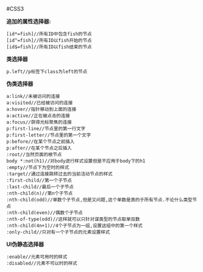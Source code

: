 #CSS3
	
__追加的属性选择器:__
	
	[id*=fish]//所有ID中包含fish的节点
	[id^=fish]//所有ID以fish开始的节点
	[id$=fish]//所有ID以fish结束的节点
__类选择器__
	
	p.left//p标签下class为left的节点
__伪类选择器__
	
	a:link//未被访问的连接
	a:visited//已经被访问的连接
	a:hover//指针移动到上面的连接
	a:active//正在被点击的连接
	a:focus//获得光标聚焦的连接
	p:first-line//节点里的第一行文字
	p:first-letter//节点里的第一个文字
	p:before//在某个节点之前插入
	p:after//在某个节点之后插入
	:root//当然页面的根节点
	body *:not(h1)//对body进行样式设置但是不应用于body下的h1
	:empty//节点下为空时的样式
	:target//通过连接跳转过去的当前活动节点的样式
	:first-child//第一个子节点
	:last-child//最后一个子节点
	:nth-child(n)//第n个子节点
	:nth-child(odd)//单数个子节点,但是又问题,这个单数是真的于所有节点.不论什么类型节点
	:nth-child(even)//偶数个子节点
	:nth-of-type(odd)//这样就可以只针对谋类型的节点取单双数
	:nth-child(4n+1)//4个子节点为一组,设置这组中的第一个样式
	:only-child//只对有一个子节点的元素设置样式
__UI伪静态选择器__

	:enable//元素可用时的样式
	:disabled//元素不可以时的样式
	